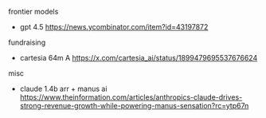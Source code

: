 

frontier models
- gpt 4.5 https://news.ycombinator.com/item?id=43197872

fundraising
- cartesia 64m A https://x.com/cartesia_ai/status/1899479695537676624

misc
- claude 1.4b arr + manus ai https://www.theinformation.com/articles/anthropics-claude-drives-strong-revenue-growth-while-powering-manus-sensation?rc=ytp67n